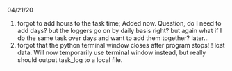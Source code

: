 04/21/20 

1. forgot to add hours to the task time; Added now. Question, do I need to add days? but the loggers go on by daily basis right? but again what if I do the same task over days and want to add them together? later... 
2. forgot that the python terminal window closes after program stops!!! lost data. Will now temporarily use terminal window instead, but really should output task_log to a local file.